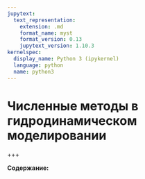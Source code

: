 ```yaml
---
jupytext:
  text_representation:
    extension: .md
    format_name: myst
    format_version: 0.13
    jupytext_version: 1.10.3
kernelspec:
  display_name: Python 3 (ipykernel)
  language: python
  name: python3
---
```


<a id='nm'></a>
# Численные методы в гидродинамическом моделировании

+++

**Содержание:**

```{code-cell} python

```
